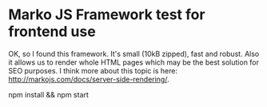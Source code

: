 # Marko JS Framework test for frontend use

OK, so I found this framework. It's small (10kB zipped), fast and robust. Also it allows us to render whole HTML pages which may be the best solution for SEO purposes. I think more about this topic is here: http://markojs.com/docs/server-side-rendering/.

npm install && npm start
